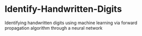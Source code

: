 # Identify-Handwritten-Digits
Identifying handwritten digits using machine learning via forward propagation algorithm through a neural network

